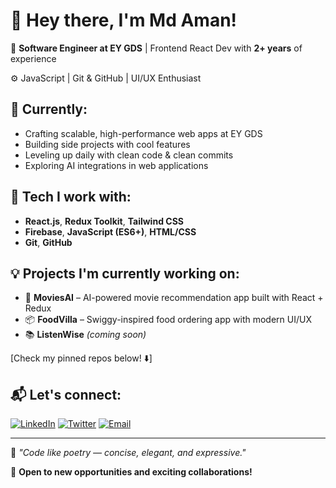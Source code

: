 # 👋 Hey there, I'm Md Aman!

🎯 **Software Engineer at EY GDS** | Frontend React Dev with **2+ years** of experience

⚙️ JavaScript | Git & GitHub | UI/UX Enthusiast

## 🚀 Currently:
* Crafting scalable, high-performance web apps at EY GDS
* Building side projects with cool features
* Leveling up daily with clean code & clean commits
* Exploring AI integrations in web applications

## 🧠 Tech I work with:
* **React.js**, **Redux Toolkit**, **Tailwind CSS**
* **Firebase**, **JavaScript (ES6+)**, **HTML/CSS**
* **Git**, **GitHub**

## 💡 Projects I'm currently working on:
* 🍿 **MoviesAI** – AI-powered movie recommendation app built with React + Redux
* 📦 **FoodVilla** – Swiggy-inspired food ordering app with modern UI/UX
* 📚 **ListenWise** *(coming soon)* 

[Check my pinned repos below! ⬇️]


## 📬 Let's connect:
[![LinkedIn](https://img.shields.io/badge/LinkedIn-0077B5?style=for-the-badge&logo=linkedin&logoColor=white)](https://www.linkedin.com/in/md-aman0109/)
[![Twitter](https://img.shields.io/badge/Twitter-1DA1F2?style=for-the-badge&logo=twitter&logoColor=white)](https://x.com/md_aman0109)
[![Email](https://img.shields.io/badge/Email-D14836?style=for-the-badge&logo=gmail&logoColor=white)](mailto:aman.md0109@gmail.com)

---

💭 *"Code like poetry — concise, elegant, and expressive."*

🌟 **Open to new opportunities and exciting collaborations!**
